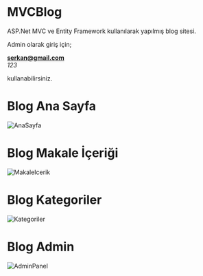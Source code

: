 # MVCBlog
ASP.Net MVC ve Entity Framework kullanılarak yapılmış blog sitesi.

Admin olarak giriş için;

**serkan@gmail.com**
<br>
*123*

kullanabilirsiniz.

# Blog Ana Sayfa

![AnaSayfa](https://i.hizliresim.com/bfzino4.PNG)

# Blog Makale İçeriği

![MakaleIcerik](https://i.hizliresim.com/8lzjzbt.PNG)

# Blog Kategoriler

![Kategoriler](https://i.hizliresim.com/hcke3tp.PNG)

# Blog Admin

![AdminPanel](https://i.hizliresim.com/9x0c0fh.PNG)
